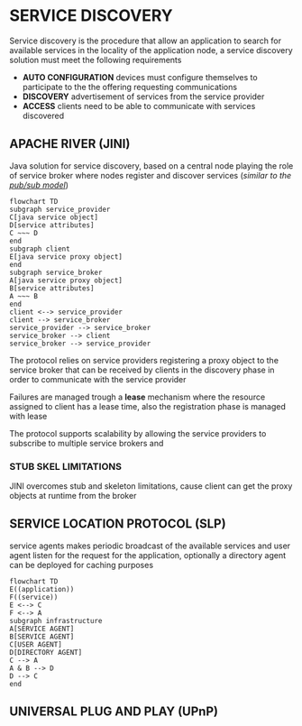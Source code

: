 # SERVICE DISCOVERY

Service discovery is the procedure that allow an application to search for available services in the locality of the application node, a service discovery solution must meet the following requirements

- **AUTO CONFIGURATION** devices must configure themselves to participate to the the offering requesting communications
- **DISCOVERY** advertisement of services from the service provider
- **ACCESS** clients need to be able to communicate with services discovered

## APACHE RIVER (JINI)

Java solution for service discovery, based on a central node playing the role of service broker where nodes register and discover services (*similar to the [pub/sub model](PUB_SUB_MODEL.md)*)

```mermaid
flowchart TD
subgraph service_provider
C[java service object]
D[service attributes]
C ~~~ D
end
subgraph client
E[java service proxy object]
end
subgraph service_broker
A[java service proxy object]
B[service attributes]
A ~~~ B
end
client <--> service_provider
client --> service_broker
service_provider --> service_broker
service_broker --> client
service_broker --> service_provider
```

The protocol relies on service providers registering a proxy object to the service broker that can be received by clients in the discovery phase in order to communicate with the service provider

Failures are managed trough a **lease** mechanism where the resource assigned to client has a lease time, also the registration phase is managed with lease 

The protocol supports scalability by allowing the service providers to subscribe to multiple service brokers and 

### STUB SKEL LIMITATIONS

JINI overcomes stub and skeleton limitations, cause client can get the proxy objects at runtime from the broker

## SERVICE LOCATION PROTOCOL (SLP)

service agents makes periodic broadcast of the available services and user agent listen for the request for the application, optionally a directory agent can be deployed for caching purposes

```mermaid
flowchart TD
E((application))
F((service))
E <--> C
F <--> A
subgraph infrastructure
A[SERVICE AGENT]
B[SERVICE AGENT]
C[USER AGENT]
D[DIRECTORY AGENT]
C --> A
A & B --> D
D --> C
end
```

## UNIVERSAL PLUG AND PLAY (UPnP)

